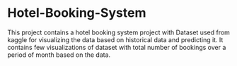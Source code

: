 # Hotel-Booking-System
This project contains a hotel booking system project with Dataset used from kaggle for visualizing the data based on historical data and predicting it. It contains few visualizations of dataset with total number of bookings over a period of month based on the data.
